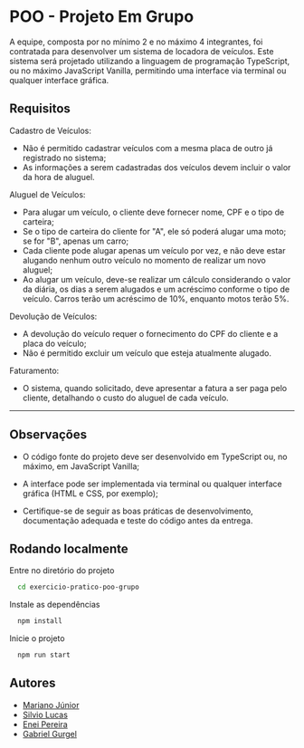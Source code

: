 
# POO - Projeto Em Grupo

A equipe, composta por no mínimo 2 e no máximo 4 integrantes, foi contratada para desenvolver um sistema de locadora de veículos. Este sistema será projetado utilizando a linguagem de programação TypeScript, ou no máximo JavaScript Vanilla, permitindo uma interface via terminal ou qualquer interface gráfica.

## Requisitos

Cadastro de Veículos:

- Não é permitido cadastrar veículos com a mesma placa de outro já registrado no sistema;
- As informações a serem cadastradas dos veículos devem incluir o valor da hora de aluguel.

Aluguel de Veículos:

- Para alugar um veículo, o cliente deve fornecer nome, CPF e o tipo de carteira;
- Se o tipo de carteira do cliente for "A", ele só poderá alugar uma moto; se for "B", apenas um carro;
- Cada cliente pode alugar apenas um veículo por vez, e não deve estar alugando nenhum outro veículo no momento de realizar um novo aluguel;
- Ao alugar um veículo, deve-se realizar um cálculo considerando o valor da diária, os dias a serem alugados e um acréscimo conforme o tipo de veículo. Carros terão um acréscimo de 10%, enquanto motos terão 5%.

Devolução de Veículos:

- A devolução do veículo requer o fornecimento do CPF do cliente e a placa do veículo;
- Não é permitido excluir um veículo que esteja atualmente alugado.

Faturamento:

- O sistema, quando solicitado, deve apresentar a fatura a ser paga pelo cliente, detalhando o custo do aluguel de cada veículo.

---

## Observações

- O código fonte do projeto deve ser desenvolvido em TypeScript ou, no máximo, em JavaScript Vanilla;

- A interface pode ser implementada via terminal ou qualquer interface gráfica (HTML e CSS, por exemplo);

- Certifique-se de seguir as boas práticas de desenvolvimento, documentação adequada e teste do código antes da entrega.

## Rodando localmente

Entre no diretório do projeto

```bash
  cd exercicio-pratico-poo-grupo
```

Instale as dependências

```bash
  npm install
```

Inicie o projeto

```bash
  npm run start
```


## Autores

- [Mariano Júnior](https://www.github.com/Mariano-JR/)
- [Silvio Lucas](https://github.com/SilvioLucasDev)
- [Enei Pereira](https://github.com/eneipereira)
- [Gabriel Gurgel](https://github.com/Gurgell)